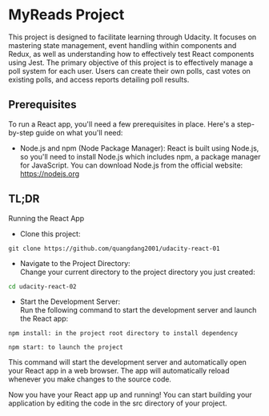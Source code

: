 # MyReads Project

This project is designed to facilitate learning through Udacity. It focuses on mastering state management, event handling within components and Redux, as well as understanding how to effectively test React components using Jest. The primary objective of this project is to effectively manage a poll system for each user. Users can create their own polls, cast votes on existing polls, and access reports detailing poll results.

## Prerequisites

To run a React app, you'll need a few prerequisites in place. Here's a step-by-step guide on what you'll need:

- Node.js and npm (Node Package Manager):
  React is built using Node.js, so you'll need to install Node.js which includes npm, a package manager for JavaScript. You can download Node.js from the official website: https://nodejs.org

## TL;DR

Running the React App

- Clone this project:

```
git clone https://github.com/quangdang2001/udacity-react-01
```

- Navigate to the Project Directory: <br>
  Change your current directory to the project directory you just created:

```bash
cd udacity-react-02
```

- Start the Development Server: <br>
  Run the following command to start the development server and launch the React app: <br>

```
npm install: in the project root directory to install dependency
```

```
npm start: to launch the project
```

This command will start the development server and automatically open your React app in a web browser. The app will automatically reload whenever you make changes to the source code.

Now you have your React app up and running! You can start building your application by editing the code in the src directory of your project.
